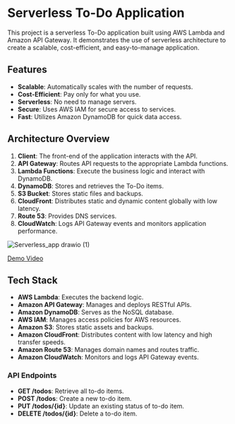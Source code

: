 # Serverless To-Do Application

This project is a serverless To-Do application built using AWS Lambda and Amazon API Gateway. It demonstrates the use of serverless architecture to create a scalable, cost-efficient, and easy-to-manage application.

## Features

- **Scalable**: Automatically scales with the number of requests.
- **Cost-Efficient**: Pay only for what you use.
- **Serverless**: No need to manage servers.
- **Secure**: Uses AWS IAM for secure access to services.
- **Fast**: Utilizes Amazon DynamoDB for quick data access.

  
## Architecture Overview

1. **Client**: The front-end of the application interacts with the API.
2. **API Gateway**: Routes API requests to the appropriate Lambda functions.
3. **Lambda Functions**: Execute the business logic and interact with DynamoDB.
4. **DynamoDB**: Stores and retrieves the To-Do items.
5. **S3 Bucket**: Stores static files and backups.
6. **CloudFront**: Distributes static and dynamic content globally with low latency.
7. **Route 53**: Provides DNS services.
8. **CloudWatch**: Logs API Gateway events and monitors application performance.


![Serverless_app drawio (1)](https://github.com/abhijeetvyavhare/Serverless-todo/assets/94742219/4d940783-8fe9-476c-8d57-309d8a70c3d1)

[Demo Video](https://youtu.be/AvCS7RznZf4)



## Tech Stack

- **AWS Lambda**: Executes the backend logic.
- **Amazon API Gateway**: Manages and deploys RESTful APIs.
- **Amazon DynamoDB**: Serves as the NoSQL database.
- **AWS IAM**: Manages access policies for AWS resources.
- **Amazon S3**: Stores static assets and backups.
- **Amazon CloudFront**: Distributes content with low latency and high transfer speeds.
- **Amazon Route 53**: Manages domain names and routes traffic.
- **Amazon CloudWatch**: Monitors and logs API Gateway events.


### API Endpoints

- **GET /todos**: Retrieve all to-do items.
- **POST /todos**: Create a new to-do item.
- **PUT /todos/{id}**: Update an existing status of to-do item.
- **DELETE /todos/{id}**: Delete a to-do item.


   

